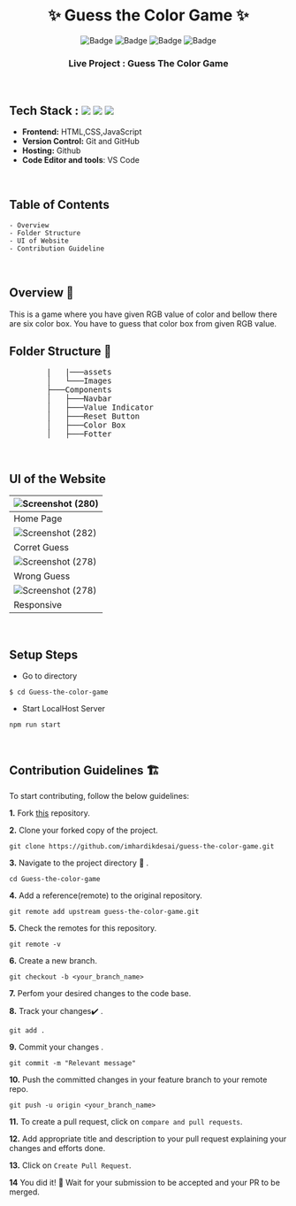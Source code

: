 <h1 align="center">
       ✨  Guess the Color Game  ✨
</h1>

<div align="center">

![Badge](https://img.shields.io/badge/HTML-blue) ![Badge](https://img.shields.io/badge/CSS-orange) ![Badge](https://img.shields.io/badge/-JS%20-blue) 
![Badge](https://img.shields.io/badge/Version-1.0-green) 

</div>

<h3 align="center">
          Live Project : <a hreg="https://imhardikdesai.github.io/guess-the-color-game/">Guess The Color Game</a>
</h3>
<br />

## Tech Stack :  <img src="https://img.shields.io/badge/html5%20-%23E34F26.svg?&style=for-the-badge&logo=html5&logoColor=white"/> <img src="https://img.shields.io/badge/css3%20-%231572B6.svg?&style=for-the-badge&logo=css3&logoColor=white"/> <img src="https://img.shields.io/badge/JavaScript-F7DF1E?style=for-the-badge&logo=javascript&logoColor=black"/>

- **Frontend:** HTML,CSS,JavaScript
- **Version Control:** Git and GitHub
- **Hosting:** Github
- **Code Editor and tools**: VS Code

 <br />
   
## Table of Contents

    - Overview
    - Folder Structure
    - UI of Website
    - Contribution Guideline

 <br />


## Overview 🔨

This is a game where you have given RGB value of color and bellow there are six color box. You have to guess that color box from given RGB value.


## Folder Structure 📒
<pre>
        |   |───assets
        │   └───Images
        ├───Components
        │   ├───Navbar
        │   ├───Value Indicator
        │   ├───Reset Button
        │   ├───Color Box
        │   ├───Fotter
</pre>
  <br />

## UI of the Website

|![Screenshot (280)](https://user-images.githubusercontent.com/87645745/174732709-8554b268-9152-40ef-83a5-e88a2a971f35.png) | 
|-
| Home Page 
| ![Screenshot (282)](https://user-images.githubusercontent.com/87645745/174732898-1bdad175-5a0d-42ed-8ed8-dcf3b7690a4e.png)
| Corret Guess
| ![Screenshot (278)](https://user-images.githubusercontent.com/87645745/174733040-9a1aad76-1996-4fff-a407-07a4877f372b.png)
| Wrong Guess
| ![Screenshot (278)](https://user-images.githubusercontent.com/87645745/174733221-56229c8e-84f2-4f14-b90c-a2341cca9ff3.png)
| Responsive


<br/>

## Setup Steps
  
- Go to directory
```
$ cd Guess-the-color-game
```
- Start LocalHost Server
```
npm run start
```
  <br />
  
## Contribution Guidelines 🏗

 To start contributing, follow the below guidelines:

**1.** Fork [this](https://github.com/imhardikdesai/guess-the-color-game) repository.

**2.** Clone your forked copy of the project.

```
git clone https://github.com/imhardikdesai/guess-the-color-game.git
```

**3.** Navigate to the project directory :file_folder: .

```
cd Guess-the-color-game
```

**4.** Add a reference(remote) to the original repository.

```
git remote add upstream guess-the-color-game.git
```

**5.** Check the remotes for this repository.

```
git remote -v
```

**6.** Create a new branch.

```
git checkout -b <your_branch_name>
```

**7.** Perfom your desired changes to the code base.

**8.** Track your changes:heavy_check_mark: .

```
git add .
```

**9.** Commit your changes .

```
git commit -m "Relevant message"
```

**10.** Push the committed changes in your feature branch to your remote repo.

```
git push -u origin <your_branch_name>
```

**11.** To create a pull request, click on `compare and pull requests`.

**12.** Add appropriate title and description to your pull request explaining your changes and efforts done.

**13.** Click on `Create Pull Request`.

**14** You did it! 🥳 Wait for your submission to be accepted and your PR to be merged.

<br />


